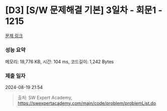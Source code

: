 # [D3] [S/W 문제해결 기본] 3일차 - 회문1 - 1215 

[문제 링크](https://swexpertacademy.com/main/code/problem/problemDetail.do?contestProbId=AV14QpAaAAwCFAYi) 

### 성능 요약

메모리: 18,776 KB, 시간: 104 ms, 코드길이: 1,242 Bytes

### 제출 일자

2024-08-19 21:54



> 출처: SW Expert Academy, https://swexpertacademy.com/main/code/problem/problemList.do